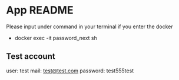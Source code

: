# App README

Please input under command in your terminal if you enter the docker

- docker exec -it password_next sh

## Test account

user: test
mail: test@test.com
password: test555test
